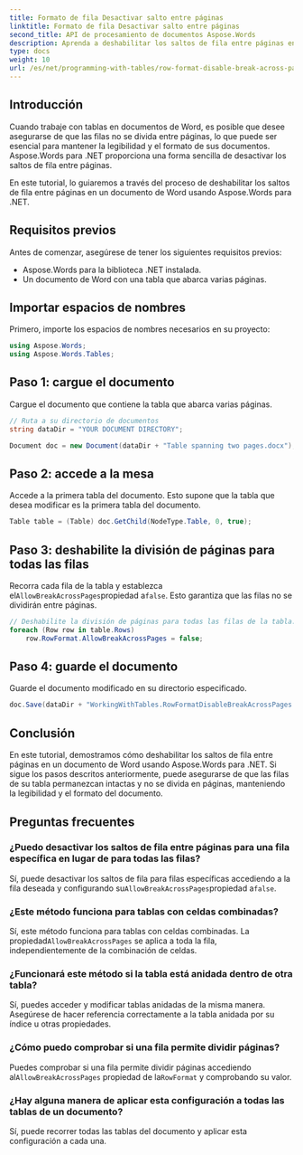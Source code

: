 ```yaml
---
title: Formato de fila Desactivar salto entre páginas
linktitle: Formato de fila Desactivar salto entre páginas
second_title: API de procesamiento de documentos Aspose.Words
description: Aprenda a deshabilitar los saltos de fila entre páginas en documentos de Word usando Aspose.Words para .NET para mantener la legibilidad y el formato de las tablas.
type: docs
weight: 10
url: /es/net/programming-with-tables/row-format-disable-break-across-pages/
---
```

## Introducción

Cuando trabaje con tablas en documentos de Word, es posible que desee asegurarse de que las filas no se divida entre páginas, lo que puede ser esencial para mantener la legibilidad y el formato de sus documentos. Aspose.Words para .NET proporciona una forma sencilla de desactivar los saltos de fila entre páginas.

En este tutorial, lo guiaremos a través del proceso de deshabilitar los saltos de fila entre páginas en un documento de Word usando Aspose.Words para .NET.

## Requisitos previos

Antes de comenzar, asegúrese de tener los siguientes requisitos previos:
- Aspose.Words para la biblioteca .NET instalada.
- Un documento de Word con una tabla que abarca varias páginas.

## Importar espacios de nombres

Primero, importe los espacios de nombres necesarios en su proyecto:

```csharp
using Aspose.Words;
using Aspose.Words.Tables;
```

## Paso 1: cargue el documento

Cargue el documento que contiene la tabla que abarca varias páginas.

```csharp
// Ruta a su directorio de documentos
string dataDir = "YOUR DOCUMENT DIRECTORY";

Document doc = new Document(dataDir + "Table spanning two pages.docx");
```

## Paso 2: accede a la mesa

Accede a la primera tabla del documento. Esto supone que la tabla que desea modificar es la primera tabla del documento.

```csharp
Table table = (Table) doc.GetChild(NodeType.Table, 0, true);
```

## Paso 3: deshabilite la división de páginas para todas las filas

 Recorra cada fila de la tabla y establezca el`AllowBreakAcrossPages`propiedad a`false`. Esto garantiza que las filas no se dividirán entre páginas.

```csharp
// Deshabilite la división de páginas para todas las filas de la tabla.
foreach (Row row in table.Rows)
    row.RowFormat.AllowBreakAcrossPages = false;
```

## Paso 4: guarde el documento

Guarde el documento modificado en su directorio especificado.

```csharp
doc.Save(dataDir + "WorkingWithTables.RowFormatDisableBreakAcrossPages.docx");
```

## Conclusión

En este tutorial, demostramos cómo deshabilitar los saltos de fila entre páginas en un documento de Word usando Aspose.Words para .NET. Si sigue los pasos descritos anteriormente, puede asegurarse de que las filas de su tabla permanezcan intactas y no se divida en páginas, manteniendo la legibilidad y el formato del documento.

## Preguntas frecuentes

### ¿Puedo desactivar los saltos de fila entre páginas para una fila específica en lugar de para todas las filas?  
 Sí, puede desactivar los saltos de fila para filas específicas accediendo a la fila deseada y configurando su`AllowBreakAcrossPages`propiedad a`false`.

### ¿Este método funciona para tablas con celdas combinadas?  
 Sí, este método funciona para tablas con celdas combinadas. La propiedad`AllowBreakAcrossPages` se aplica a toda la fila, independientemente de la combinación de celdas.

### ¿Funcionará este método si la tabla está anidada dentro de otra tabla?  
Sí, puedes acceder y modificar tablas anidadas de la misma manera. Asegúrese de hacer referencia correctamente a la tabla anidada por su índice u otras propiedades.

### ¿Cómo puedo comprobar si una fila permite dividir páginas?  
 Puedes comprobar si una fila permite dividir páginas accediendo al`AllowBreakAcrossPages` propiedad de la`RowFormat` y comprobando su valor.

### ¿Hay alguna manera de aplicar esta configuración a todas las tablas de un documento?  
Sí, puede recorrer todas las tablas del documento y aplicar esta configuración a cada una.